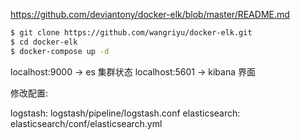 https://github.com/deviantony/docker-elk/blob/master/README.md

```bash
$ git clone https://github.com/wangriyu/docker-elk.git
$ cd docker-elk
$ docker-compose up -d
```

localhost:9000 -> es 集群状态
localhost:5601 -> kibana 界面

修改配置:

logstash: logstash/pipeline/logstash.conf
elasticsearch: elasticsearch/conf/elasticsearch.yml
